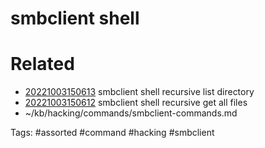 # smbclient shell

# Related
- [20221003150613](/zet/20221003150613/README.md) smbclient shell recursive list directory
- [20221003150612](/zet/20221003150612/README.md) smbclient shell recursive get all files
- ~/kb/hacking/commands/smbclient-commands.md

Tags:
    #assorted #command #hacking #smbclient
